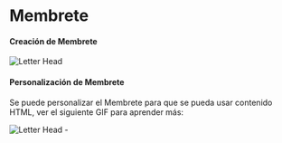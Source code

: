 <!-- add-breadcrumbs -->
# Membrete

#### Creación de Membrete

<img class="screenshot" alt="Letter Head" src="{{docs_base_url}}/assets/img/setup/managing-letterhead-te.png">

#### Personalización de Membrete 

Se puede personalizar el Membrete para que se pueda usar contenido HTML, ver el siguiente GIF para aprender más:

<img class="screenshot" alt="Letter Head - " src="{{docs_base_url}}/assets/img/setup/managing-letterhead-1.gif">

